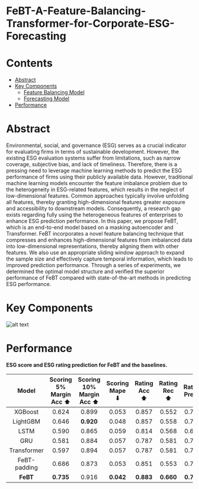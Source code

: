 # FeBT-A-Feature-Balancing-Transformer-for-Corporate-ESG-Forecasting

# Contents
- [Abstract](#abstract)
- [Key Components](#keycomponents)
	- [Feature Balancing Model](#featurebalancingmodel)
	- [Forecasting Model](#forecastingmodel)
 - [Performance](#performance)

# Abstract

  Environmental, social, and governance (ESG) serves as a crucial indicator for evaluating firms in terms of sustainable development. 
However, the existing ESG evaluation systems suffer from limitations, such as narrow coverage, subjective bias, and lack of timeliness. 
Therefore, there is a pressing need to leverage machine learning methods to predict the ESG performance of firms using their publicly available data. 
However, traditional machine learning models encounter the feature imbalance problem due to the heterogeneity in ESG-related features, which results in the neglect of low-dimensional features. 
Common approaches typically involve unfolding all features, thereby granting high-dimensional features greater exposure and accessibility to downstream models.
Consequently, a research gap exists regarding fully using the heterogeneous features of enterprises to enhance ESG prediction performance. 
In this paper, we propose FeBT, which is an end-to-end model based on a masking autoencoder and Transformer. 
FeBT incorporates a novel feature balancing technique that compresses and enhances high-dimensional features from imbalanced data into low-dimensional representations, thereby aligning them with other features. 
We also use an appropriate sliding window approach to expand the sample size and effectively capture temporal information, which leads to improved prediction performance. 
Through a series of experiments, we determined the optimal model structure and verified the superior performance of FeBT compared with state-of-the-art methods in predicting ESG performance.


# Key Components
![alt text]([URL](https://github.com/leeyan0612/FeBT-A-Feature-Balancing-Transformer-for-Corporate-ESG-Forecasting/blob/master/figure/Figure_workflow.jpg) "Optional title")



# Performance
**ESG score and ESG rating prediction for FeBT and the baselines.**
<div align="center">

| Model | Scoring <br> 5% Margin Acc ⬆ | Scoring <br> 10% Margin Acc ⬆ | Scoring <br> Mape ⬇ | Rating <br> Acc ⬆ | Rating <br> Rec ⬆ | Rating <br> Pre ⬆ |
| :----------: | :-----------: | :-----------: | :-----------: | :-----------: | :-----------: | :-----------: |
| XGBoost | 0.624 | 0.899 | 0.053 | 0.857 | 0.552 | 0.774 |
| LightGBM | 0.646 | **0.920** | 0.048 | 0.857 | 0.558 | 0.767 |
| LSTM | 0.590 | 0.865 | 0.059 | 0.814 | 0.568 | 0.699 |
| GRU | 0.581 | 0.884 | 0.057 | 0.787 | 0.581 | 0.732 |
| Transformer | 0.597 | 0.894 | 0.057 | 0.787 | 0.581 | 0.732 |
| FeBT-padding | 0.686 | 0.873 | 0.053 | 0.851 | 0.553 | 0.747 |
| **FeBT** | **0.735** | 0.916 | **0.042** | **0.883** | **0.660** | **0.795** |
  
</div>
